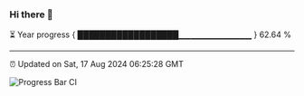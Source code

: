 ### Hi there 👋

⏳ Year progress { ██████████████████▁▁▁▁▁▁▁▁▁▁▁▁ } 62.64 %

---

⏰ Updated on Sat, 17 Aug 2024 06:25:28 GMT

![Progress Bar CI](https://github.com/ZhaoGui/ZhaoGui/workflows/Progress%20Bar%20CI/badge.svg)
